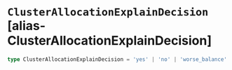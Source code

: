 # `ClusterAllocationExplainDecision` [alias-ClusterAllocationExplainDecision]
```typescript
type ClusterAllocationExplainDecision = 'yes' | 'no' | 'worse_balance' | 'throttled' | 'awaiting_info' | 'allocation_delayed' | 'no_valid_shard_copy' | 'no_attempt';
```
